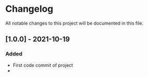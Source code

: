 # Changelog
All notable changes to this project will be documented in this file.

## [1.0.0] - 2021-10-19
### Added
- First code commit of project
-
